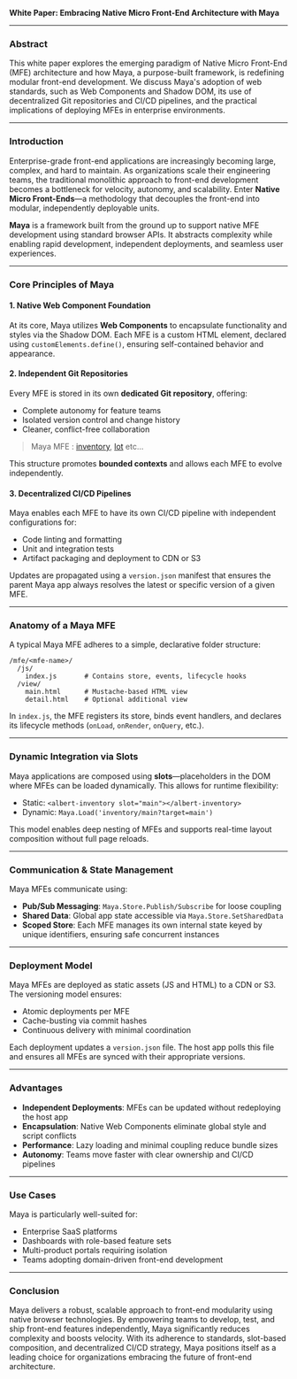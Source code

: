 **White Paper: Embracing Native Micro Front-End Architecture with Maya**

---

### Abstract

This white paper explores the emerging paradigm of Native Micro Front-End (MFE) architecture and how Maya, a purpose-built framework, is redefining modular front-end development. We discuss Maya's adoption of web standards, such as Web Components and Shadow DOM, its use of decentralized Git repositories and CI/CD pipelines, and the practical implications of deploying MFEs in enterprise environments.

---

### Introduction

Enterprise-grade front-end applications are increasingly becoming large, complex, and hard to maintain. As organizations scale their engineering teams, the traditional monolithic approach to front-end development becomes a bottleneck for velocity, autonomy, and scalability. Enter **Native Micro Front-Ends**—a methodology that decouples the front-end into modular, independently deployable units.

**Maya** is a framework built from the ground up to support native MFE development using standard browser APIs. It abstracts complexity while enabling rapid development, independent deployments, and seamless user experiences.

---

### Core Principles of Maya

#### 1. Native Web Component Foundation
At its core, Maya utilizes **Web Components** to encapsulate functionality and styles via the Shadow DOM. Each MFE is a custom HTML element, declared using `customElements.define()`, ensuring self-contained behavior and appearance.

#### 2. Independent Git Repositories
Every MFE is stored in its own **dedicated Git repository**, offering:
- Complete autonomy for feature teams
- Isolated version control and change history
- Cleaner, conflict-free collaboration

> Maya MFE : [inventory](https://github.com/maya-dev-kit/inventory),  [lot](https://github.com/maya-dev-kit/lot) etc...

This structure promotes **bounded contexts** and allows each MFE to evolve independently.

#### 3. Decentralized CI/CD Pipelines
Maya enables each MFE to have its own CI/CD pipeline with independent configurations for:
- Code linting and formatting
- Unit and integration tests
- Artifact packaging and deployment to CDN or S3

Updates are propagated using a `version.json` manifest that ensures the parent Maya app always resolves the latest or specific version of a given MFE.

---

### Anatomy of a Maya MFE

A typical Maya MFE adheres to a simple, declarative folder structure:
```
/mfe/<mfe-name>/
  /js/
    index.js       # Contains store, events, lifecycle hooks
  /view/
    main.html      # Mustache-based HTML view
    detail.html    # Optional additional view
```

In `index.js`, the MFE registers its store, binds event handlers, and declares its lifecycle methods (`onLoad`, `onRender`, `onQuery`, etc.).

---

### Dynamic Integration via Slots
Maya applications are composed using **slots**—placeholders in the DOM where MFEs can be loaded dynamically. This allows for runtime flexibility:
- Static: `<albert-inventory slot="main"></albert-inventory>`
- Dynamic: `Maya.Load('inventory/main?target=main')`

This model enables deep nesting of MFEs and supports real-time layout composition without full page reloads.

---

### Communication & State Management

Maya MFEs communicate using:
- **Pub/Sub Messaging**: `Maya.Store.Publish/Subscribe` for loose coupling
- **Shared Data**: Global app state accessible via `Maya.Store.SetSharedData`
- **Scoped Store**: Each MFE manages its own internal state keyed by unique identifiers, ensuring safe concurrent instances

---

### Deployment Model

Maya MFEs are deployed as static assets (JS and HTML) to a CDN or S3. The versioning model ensures:
- Atomic deployments per MFE
- Cache-busting via commit hashes
- Continuous delivery with minimal coordination

Each deployment updates a `version.json` file. The host app polls this file and ensures all MFEs are synced with their appropriate versions.

---

### Advantages

- **Independent Deployments**: MFEs can be updated without redeploying the host app
- **Encapsulation**: Native Web Components eliminate global style and script conflicts
- **Performance**: Lazy loading and minimal coupling reduce bundle sizes
- **Autonomy**: Teams move faster with clear ownership and CI/CD pipelines

---

### Use Cases

Maya is particularly well-suited for:
- Enterprise SaaS platforms
- Dashboards with role-based feature sets
- Multi-product portals requiring isolation
- Teams adopting domain-driven front-end development

---

### Conclusion

Maya delivers a robust, scalable approach to front-end modularity using native browser technologies. By empowering teams to develop, test, and ship front-end features independently, Maya significantly reduces complexity and boosts velocity. With its adherence to standards, slot-based composition, and decentralized CI/CD strategy, Maya positions itself as a leading choice for organizations embracing the future of front-end architecture.



